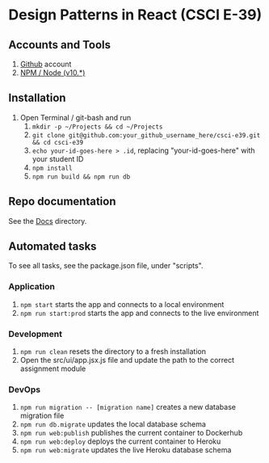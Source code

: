# Design Patterns in React (CSCI E-39)

## Accounts and Tools

1. [Github](https://github.com/) account
1. [NPM / Node (v10.*)](https://www.npmjs.com/get-npm)

## Installation

1. Open Terminal / git-bash and run
    1. `mkdir -p ~/Projects && cd ~/Projects`
    1. `git clone git@github.com:your_github_username_here/csci-e39.git && cd csci-e39`
    1. `echo your-id-goes-here > .id`, replacing "your-id-goes-here" with your student ID
    1. `npm install`
    1. `npm run build && npm run db`

## Repo documentation

See the [Docs](./docs) directory.

## Automated tasks

To see all tasks, see the package.json file, under "scripts".

### Application

1. `npm start` starts the app and connects to a local environment
1. `npm run start:prod` starts the app and connects to the live environment

### Development

1. `npm run clean` resets the directory to a fresh installation
1. Open the src/ui/app.jsx.js file and update the path to the correct assignment module

### DevOps

1. `npm run migration -- [migration name]` creates a new database migration file
1. `npm run db.migrate` updates the local database schema
1. `npm run web:publish` publishes the current container to Dockerhub
1. `npm run web:deploy` deploys the current container to Heroku
1. `npm run web:migrate` updates the live Heroku database schema
